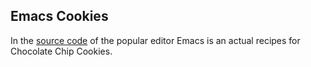 ## Emacs Cookies
In the [source code](https://github.com/tovbinm/emacs-24-mac/blob/master/etc/COOKIES) of the popular editor Emacs is an actual recipes for Chocolate Chip Cookies.
